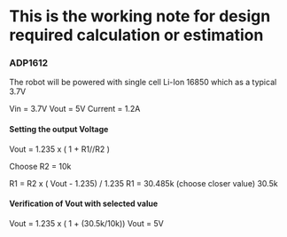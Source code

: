 # This is the working note for design required calculation or estimation


### ADP1612
The robot will be powered with  single cell Li-Ion 16850 which as a typical 3.7V

Vin = 3.7V
Vout = 5V
Current = 1.2A

#### Setting the output Voltage

   Vout = 1.235 x ( 1 + R1//R2 )

   Choose R2 = 10k

   R1 = R2 x ( Vout - 1.235) / 1.235
   R1 = 30.485k (choose closer value) 30.5k

#### Verification of Vout with selected value

   Vout = 1.235 x ( 1 + (30.5k/10k))
   Vout = 5V


